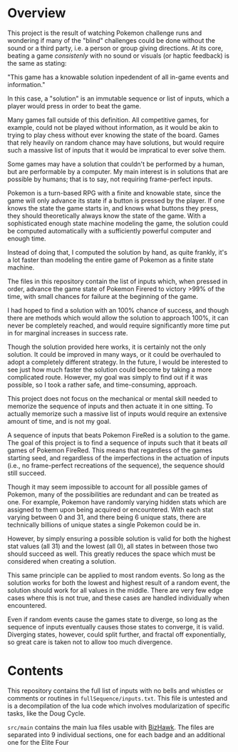 # Overview

This project is the result of watching Pokemon challenge runs and wondering if many of the "blind" challenges could be done without the sound or a third party, i.e. a person or group giving directions.  At its core, beating a game *consistenly* with no sound or visuals (or haptic feedback) is the same as stating:

"This game has a knowable solution inpedendent of all in-game events and information."

In this case, a "solution" is an immutable sequence or list of inputs, which a player would press in order to beat the game.

Many games fall outside of this definition.  All competitive games, for example, could not be played without information, as it would be akin to trying to play chess without ever knowing the state of the board.  Games that rely heavily on random chance may have solutions, but would require such a massive list of inputs that it would be impratical to ever solve them.  

Some games may have a solution that couldn't be performed by a human, but are performable by a computer.  My main interest is in solutions that are possible by humans;  that is to say, not requiring frame-perfect inputs.

Pokemon is a turn-based RPG with a finite and knowable state, since the game will only advance its state if a button is pressed by the player.  If one knows the state the game starts in, and knows what buttons they press, they should theoretically always know the state of the game.  With a sophisticated enough state machine modeling the game, the solution could be computed automatically with a sufficiently powerful computer and enough time.  

Instead of doing that, I computed the solution by hand, as quite frankly, it's a lot faster than modeling the entire game of Pokemon as a finite state machine.  

The files in this repository contain the list of inputs which, when pressed in order, advance the game state of Pokemon Firered to victory >99% of the time, with small chances for failure at the beginning of the game.  

I had hoped to find a solution with an 100% chance of success, and though there are methods which would allow the solution to approach 100%, it can never be completely reached, and would require significantly more time put in for marginal increases in success rate.

Though the solution provided here works, it is certainly not the only solution.  It could be improved in many ways, or it could be overhauled to adopt a completely different strategy.  In the future, I would be interested to see just how much faster the solution could become by taking a more complicated route.  However, my goal was simply to find out if it was possible, so I took a rather safe, and time-consuming, approach. 

This project does not focus on the mechanical or mental skill needed to memorize the sequence of inputs and then actuate it in one sitting.  To actually memorize such a massive list of inputs would require an extensive amount of time, and is not my goal.

A sequence of inputs that beats Pokemon FireRed is a solution to the game.  The goal of this project is to find a sequence of inputs such that it beats *all* games of Pokemon FireRed.  This means that regardless of the games starting seed, and regardless of the imperfections in the actuation of inputs (i.e., no frame-perfect recreations of the sequence), the sequence should still succeed. 

Though it may seem impossible to account for all possible games of Pokemon, many of the possibilities are redundant and can be treated as one.  For example, Pokemon have randomly varying hidden stats which are assigned to them upon being acquired or encountered.  With each stat varying between 0 and 31, and there being 6 unique stats, there are technically billions of unique states a single Pokemon could be in.  

However, by simply ensuring a possible solution is valid for both the highest stat values (all 31) and the lowest (all 0), all states in between those two should succeed as well.  This greatly reduces the space which must be considered when creating a solution. 

This same principle can be applied to most random events.  So long as the solution works for both the lowest and highest result of a random event, the solution should work for all values in the middle.  There are very few edge cases where this is not true, and these cases are handled individually when encountered.  

Even if random events cause the games state to diverge, so long as the sequence of inputs eventually causes those states to converge, it is valid.  Diverging states, however, could split further, and fractal off exponentially, so great care is taken not to allow too much divergence.  

# Contents

This repository contains the full list of inputs with no bells and whistles or comments or routines in `fullSequence/inputs.txt`.  This file is untested and is a decompilation of the lua code which involves modularization of specific tasks, like the Doug Cycle.

`src/main` contains the main lua files usable with [BizHawk](https://tasvideos.org/Bizhawk).  The files are separated into 9 individual sections, one for each badge and an additional one for the Elite Four
